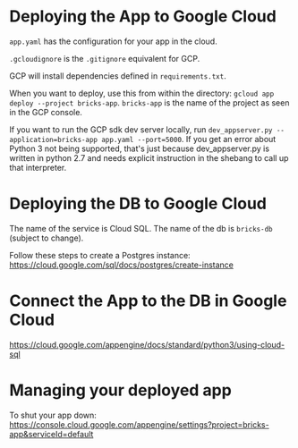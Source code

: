 
# Deploying the App to Google Cloud 

`app.yaml` has the configuration for your app in the cloud.

`.gcloudignore` is the `.gitignore` equivalent for GCP.

GCP will install dependencies defined in `requirements.txt`.

When you want to deploy, use this from within the directory: `gcloud app deploy --project bricks-app`. `bricks-app` is the name of the project as seen in the GCP console.

If  you want to run the GCP sdk dev server locally, run `dev_appserver.py --application=bricks-app app.yaml --port=5000`. 
If you get an error about Python 3 not being supported, that's just because dev_appserver.py is written in 
python 2.7 and needs explicit instruction in the shebang to call up that interpreter.

# Deploying the DB to Google Cloud
The name of the service is Cloud SQL.
The name of the db is `bricks-db` (subject to change).

Follow these steps to create a Postgres instance: https://cloud.google.com/sql/docs/postgres/create-instance

# Connect the App to the DB in Google Cloud
https://cloud.google.com/appengine/docs/standard/python3/using-cloud-sql

# Managing your deployed app
To shut your app down:
https://console.cloud.google.com/appengine/settings?project=bricks-app&serviceId=default